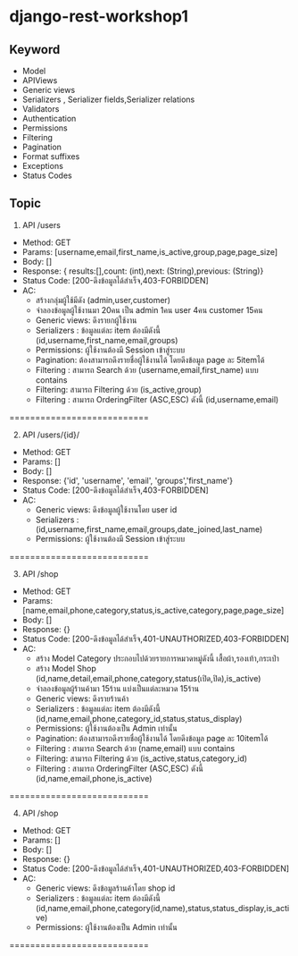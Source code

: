# django-rest-workshop1

## Keyword
- Model
- APIViews
- Generic views
- Serializers , Serializer fields,Serializer relations
- Validators
- Authentication
- Permissions
- Filtering
- Pagination
- Format suffixes
- Exceptions
- Status Codes

## Topic 
1. API /users
- Method: GET
- Params: [username,email,first_name,is_active,group,page,page_size]
- Body: []
- Response: {
  results:[],count: (int),next: (String),previous: (String)}
- Status Code: [200-ดึงข้อมูลได้สำเร็จ,403-FORBIDDEN]
- AC:
  - สร้างกลุ่มผู้ใช้มีดัง (admin,user,customer)
  - จำลองข้อมูลผู้ใช้งานมา 20คน เป็น admin 1คน user 4คน customer 15คน
  - Generic views: ดึงรายกผู้ใช้งาน 
  - Serializers : ข้อมูลแต่ละ item ต้องมีดังนี้ (id,username,first_name,email,groups)
  - Permissions: ผู้ใช้งานต้องมี Session เข้าสู่ระบบ 
  - Pagination: ต้องสามารถดึงรายชื่อผู้ใช้งานได้ โดยดึงข้อมูล page ละ 5itemได้
  - Filtering : สามารถ Search ด้วย (username,email,first_name) แบบ contains
  - Filtering: สามารถ Filtering ด้วย (is_active,group)
  - Filtering : สามารถ OrderingFilter (ASC,ESC) ดังนี้ (id,username,email)

 ===========================
 
2. API /users/{id}/
- Method: GET
- Params: []
- Body: []
- Response: {'id', 'username', 'email', 'groups','first_name'}
- Status Code: [200-ดึงข้อมูลได้สำเร็จ,403-FORBIDDEN]
- AC:
  - Generic views: ดึงข้อมูลผู้ใช้งานโดย user id
  - Serializers : (id,username,first_name,email,groups,date_joined,last_name)
  - Permissions: ผู้ใช้งานต้องมี Session เข้าสู่ระบบ

 ===========================

3. API /shop
- Method: GET
- Params: [name,email,phone,category,status,is_active,category,page,page_size]
- Body: []
- Response: {}
- Status Code: [200-ดึงข้อมูลได้สำเร็จ,401-UNAUTHORIZED,403-FORBIDDEN]
- AC:
  - สร้าง Model Category ประกอบไปด้วยรายการหมวดหมู่ดังนี้ เสื้อผ้า,รองเท้า,กระเป๋า
  - สร้าง Model Shop (id,name,detail,email,phone,category,status(เปิด,ปิด),is_active)
  - จำลองข้อมูลผู้ร้านค้ามา 15ร้าน แบ่งเป็นแต่ละหมวด 15ร้าน
  - Generic views: ดึงรายร้านค้า
  - Serializers : ข้อมูลแต่ละ item ต้องมีดังนี้ (id,name,email,phone,category_id,status,status_display)
  - Permissions: ผู้ใช้งานต้องเป็น Admin เท่านั้น
  - Pagination: ต้องสามารถดึงรายชื่อผู้ใช้งานได้ โดยดึงข้อมูล page ละ 10itemได้
  - Filtering : สามารถ Search ด้วย (name,email) แบบ contains
  - Filtering: สามารถ Filtering ด้วย (is_active,status,category_id)
  - Filtering : สามารถ OrderingFilter (ASC,ESC) ดังนี้ (id,name,email,phone,is_active)

 ===========================

 4. API /shop
- Method: GET
- Params: []
- Body: []
- Response: {}
- Status Code: [200-ดึงข้อมูลได้สำเร็จ,401-UNAUTHORIZED,403-FORBIDDEN]
- AC:
  - Generic views: ดึงข้อมูลร้านค้าโดย shop id
  - Serializers : ข้อมูลแต่ละ item ต้องมีดังนี้ (id,name,email,phone,category(id,name),status,status_display,is_active)
  - Permissions: ผู้ใช้งานต้องเป็น Admin เท่านั้น

 ===========================